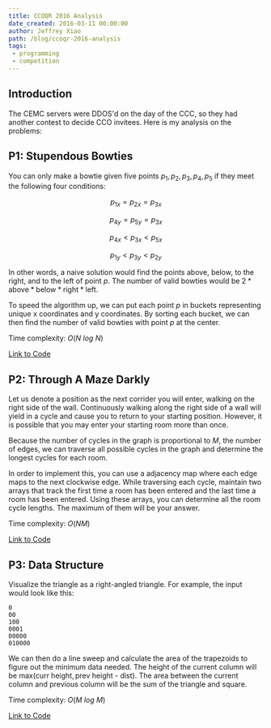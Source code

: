 ```yaml
---
title: CCOQR 2016 Analysis
date_created: 2016-03-11 00:00:00
author: Jeffrey Xiao
path: /blog/ccoqr-2016-analysis
tags:
 - programming
 - competition
---
```


## Introduction

The CEMC servers were DDOS'd on the day of the CCC, so they had another contest to decide CCO
invitees. Here is my analysis on the problems:

## P1: Stupendous Bowties

You can only make a bowtie given five points $p_1, p_2, p_3, p_4, p_5$ if they meet the following
four conditions:

$$
p_{1x} = p_{2x} = p_{3x}
$$

$$
p_{4y} = p_{5y} = p_{3x}
$$

$$
p_{4x} < p_{3x} < p_{5x}
$$

$$
p_{1y} < p_{3y} < p_{2y}
$$

In other words, a naive solution would find the points above, below, to the right, and to the left
of point $p$. The number of valid bowties would be
$2*\text{above}*\text{below}*\text{right}*\text{left}$.

To speed the algorithm up, we can put each point $p$ in buckets representing unique x coordinates
and y coordinates. By sorting each bucket, we can then find the number of valid bowties with point
$p$ at the center.

Time complexity: $O(N\ log\ N)$

[Link to Code](https://github.com/jeffrey-xiao/Competitive-Programming/blob/master/src/contest/ccc/CCOQR_2016_P1.java)

## P2: Through A Maze Darkly

Let us denote a position as the next corrider you will enter, walking on the right side of the wall.
Continuously walking along the right side of a wall will yield in a cycle and cause you to return to
your starting position. However, it is possible that you may enter your starting room more than
once.

Because the number of cycles in the graph is proportional to $M$, the number of edges, we can
traverse all possible cycles in the graph and determine the longest cycles for each room.

In order to implement this, you can use a adjacency map where each edge maps to the next clockwise
edge. While traversing each cycle, maintain two arrays that track the first time a room has been
entered and the last time a room has been entered. Using these arrays, you can determine all the
room cycle lengths. The maximum of them will be your answer.

Time complexity: $O(NM)$

[Link to Code](https://github.com/jeffrey-xiao/Competitive-Programming/blob/master/src/contest/ccc/CCOQR_2016_P2.java)

## P3: Data Structure

Visualize the triangle as a right-angled triangle. For example, the input would look like this:

```
0
00
100
0001
00000
010000
```

We can then do a line sweep and calculate the area of the trapezoids to figure out the minimum data
needed. The height of the current column will be $\text{max}(\text{curr height}, \text{prev height -
dist})$. The area between the current column and previous column will be the sum of the triangle and
square.

Time complexity: $O(M\ log \ M)$

[Link to Code](https://github.com/jeffrey-xiao/Competitive-Programming/blob/master/src/contest/ccc/CCOQR_2016_P3.java)
